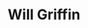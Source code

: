 ---
title: Will Griffin
email: wgriffi3@nd.edu
image: "/images/headshots/willgriffin.jpg"
description: Website Commissioner
weight: 60
params:
    hometown: "Fishers, IN"
    major: "Computer Science"
    hobbies: "Volleyball, Music, Piano, Coding, Video Games, Hiking, and Cooking"
    favoritepart: "All the guys in Coyle who've been super welcoming and who I've grown close to this past year"

social:
  - name: email
    icon: fa-regular fa-envelope
    link: mailto:wgriffi3@nd.edu
---